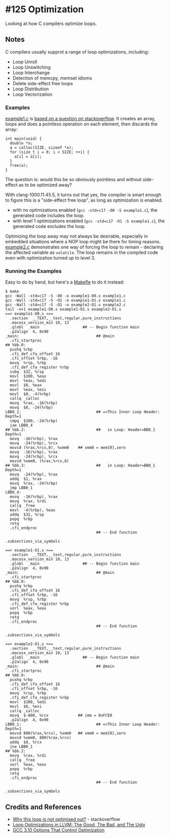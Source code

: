 # #125 Optimization

Looking at how C compilers optimize loops.

## Notes

C compilers usually supprot a range of loop optimizations, including:

* Loop Unroll
* Loop Unswitching
* Loop Interchange
* Detection of memcpy, memset idioms
* Delete side-effect free loops
* Loop Distribution
* Loop Vectorization


### Examples

[example1.c](./example1.c) is [based on a question on stackoverflow](http://stackoverflow.com/questions/7680489/why-this-loop-is-not-optimised-out).
It creates an array, loops and does a pointless operation on each element, then discards the array:

```
int main(void) {
  double *a;
  a = calloc(SIZE, sizeof *a);
  for (size_t i = 0; i < SIZE; ++i) {
    a[i] = a[i];
  }
  free(a);
}
```

The question is: would this be so obviously pointless and without side-effect as to be optimized away?

With clang-1000.11.45.5, it turns out that yes, the compiler is smart enough to figure this is a "side-effect free loop",
as long as optimization is enabled.

* with no optimizations enabled (`gcc -std=c17 -O0 -S example1.c`), the generated code includes the loop.
* with level 1 optimizations enabled (`gcc -std=c17 -O1 -S example1.c`), the generated code excludes the loop.

Optimizing the loop away may not always be desirable, especially in embedded situations where a NOP loop might be there for timing reasons.
[example2.c](./example2.c) demonstrates one way of forcing the loop to remain - declaring the affected variable as `volatile`.
The loop remains in the compiled code even with optimization turned up to level 3.

### Running the Examples

Easy to do by hand, but here's a [Makefle](.//Makefile) to do it instead:

```
$ make
gcc -Wall -std=c17 -S -O0 -o example1-O0.s example1.c
gcc -Wall -std=c17 -S -O1 -o example1-O1.s example1.c
gcc -Wall -std=c17 -S -O1 -o example2-O1.s example2.c
tail -n+1 example1-O0.s example1-O1.s example2-O1.s
==> example1-O0.s <==
  .section  __TEXT,__text,regular,pure_instructions
  .macosx_version_min 10, 13
  .globl  _main                   ## -- Begin function main
  .p2align  4, 0x90
_main:                                  ## @main
  .cfi_startproc
## %bb.0:
  pushq %rbp
  .cfi_def_cfa_offset 16
  .cfi_offset %rbp, -16
  movq  %rsp, %rbp
  .cfi_def_cfa_register %rbp
  subq  $32, %rsp
  movl  $100, %eax
  movl  %eax, %edi
  movl  $8, %eax
  movl  %eax, %esi
  movl  $0, -4(%rbp)
  callq _calloc
  movq  %rax, -16(%rbp)
  movq  $0, -24(%rbp)
LBB0_1:                                 ## =>This Inner Loop Header: Depth=1
  cmpq  $100, -24(%rbp)
  jae LBB0_4
## %bb.2:                               ##   in Loop: Header=BB0_1 Depth=1
  movq  -16(%rbp), %rax
  movq  -24(%rbp), %rcx
  movsd (%rax,%rcx,8), %xmm0    ## xmm0 = mem[0],zero
  movq  -16(%rbp), %rax
  movq  -24(%rbp), %rcx
  movsd %xmm0, (%rax,%rcx,8)
## %bb.3:                               ##   in Loop: Header=BB0_1 Depth=1
  movq  -24(%rbp), %rax
  addq  $1, %rax
  movq  %rax, -24(%rbp)
  jmp LBB0_1
LBB0_4:
  movq  -16(%rbp), %rax
  movq  %rax, %rdi
  callq _free
  movl  -4(%rbp), %eax
  addq  $32, %rsp
  popq  %rbp
  retq
  .cfi_endproc
                                        ## -- End function

.subsections_via_symbols

==> example1-O1.s <==
  .section  __TEXT,__text,regular,pure_instructions
  .macosx_version_min 10, 13
  .globl  _main                   ## -- Begin function main
  .p2align  4, 0x90
_main:                                  ## @main
  .cfi_startproc
## %bb.0:
  pushq %rbp
  .cfi_def_cfa_offset 16
  .cfi_offset %rbp, -16
  movq  %rsp, %rbp
  .cfi_def_cfa_register %rbp
  xorl  %eax, %eax
  popq  %rbp
  retq
  .cfi_endproc
                                        ## -- End function

.subsections_via_symbols

==> example2-O1.s <==
  .section  __TEXT,__text,regular,pure_instructions
  .macosx_version_min 10, 13
  .globl  _main                   ## -- Begin function main
  .p2align  4, 0x90
_main:                                  ## @main
  .cfi_startproc
## %bb.0:
  pushq %rbp
  .cfi_def_cfa_offset 16
  .cfi_offset %rbp, -16
  movq  %rsp, %rbp
  .cfi_def_cfa_register %rbp
  movl  $100, %edi
  movl  $8, %esi
  callq _calloc
  movq  $-800, %rcx             ## imm = 0xFCE0
  .p2align  4, 0x90
LBB0_1:                                 ## =>This Inner Loop Header: Depth=1
  movsd 800(%rax,%rcx), %xmm0   ## xmm0 = mem[0],zero
  movsd %xmm0, 800(%rax,%rcx)
  addq  $8, %rcx
  jne LBB0_1
## %bb.2:
  movq  %rax, %rdi
  callq _free
  xorl  %eax, %eax
  popq  %rbp
  retq
  .cfi_endproc
                                        ## -- End function

.subsections_via_symbols
```

## Credits and References

* [Why this loop is not optimised out?](http://stackoverflow.com/questions/7680489/why-this-loop-is-not-optimised-out) - stackoverflow
* [Loop Optimizations in LLVM: The Good, The Bad, and The Ugly](https://llvm.org/devmtg/2018-10/slides/Kruse-LoopTransforms.pdf)
* [GCC 3.10 Options That Control Optimization](https://gcc.gnu.org/onlinedocs/gcc-4.5.2/gcc/Optimize-Options.html)

